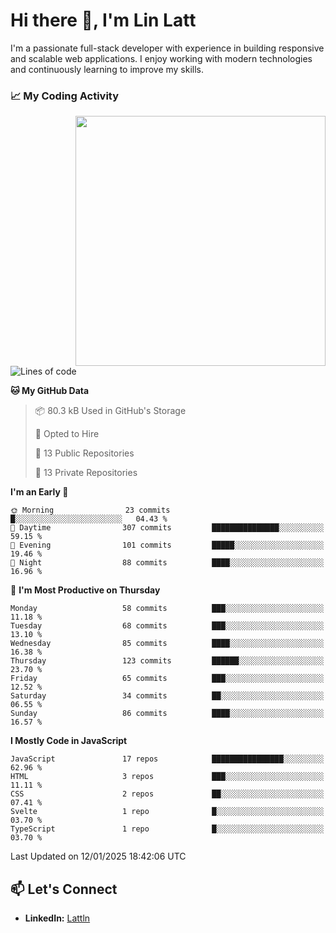# Hi there 👋, I'm Lin Latt

I'm a passionate full-stack developer with experience in building responsive and scalable web applications. I enjoy working with modern technologies and continuously learning to improve my skills.

### 📈 My Coding Activity 
<img src="https://github.com/user-attachments/assets/6cec4854-3eec-4600-9120-9be1d3cb2bfe"  width="400px" align="right">

<!--START_SECTION:waka-->
![Lines of code](https://img.shields.io/badge/From%20Hello%20World%20I%27ve%20Written-298.4%20thousand%20lines%20of%20code-blue)

**🐱 My GitHub Data** 

> 📦 80.3 kB Used in GitHub's Storage 
 > 
> 💼 Opted to Hire
 > 
> 📜 13 Public Repositories 
 > 
> 🔑 13 Private Repositories 
 > 
**I'm an Early 🐤** 

```text
🌞 Morning                23 commits          █░░░░░░░░░░░░░░░░░░░░░░░░   04.43 % 
🌆 Daytime                307 commits         ███████████████░░░░░░░░░░   59.15 % 
🌃 Evening                101 commits         █████░░░░░░░░░░░░░░░░░░░░   19.46 % 
🌙 Night                  88 commits          ████░░░░░░░░░░░░░░░░░░░░░   16.96 % 
```
📅 **I'm Most Productive on Thursday** 

```text
Monday                   58 commits          ███░░░░░░░░░░░░░░░░░░░░░░   11.18 % 
Tuesday                  68 commits          ███░░░░░░░░░░░░░░░░░░░░░░   13.10 % 
Wednesday                85 commits          ████░░░░░░░░░░░░░░░░░░░░░   16.38 % 
Thursday                 123 commits         ██████░░░░░░░░░░░░░░░░░░░   23.70 % 
Friday                   65 commits          ███░░░░░░░░░░░░░░░░░░░░░░   12.52 % 
Saturday                 34 commits          ██░░░░░░░░░░░░░░░░░░░░░░░   06.55 % 
Sunday                   86 commits          ████░░░░░░░░░░░░░░░░░░░░░   16.57 % 
```


**I Mostly Code in JavaScript** 

```text
JavaScript               17 repos            ████████████████░░░░░░░░░   62.96 % 
HTML                     3 repos             ███░░░░░░░░░░░░░░░░░░░░░░   11.11 % 
CSS                      2 repos             ██░░░░░░░░░░░░░░░░░░░░░░░   07.41 % 
Svelte                   1 repo              █░░░░░░░░░░░░░░░░░░░░░░░░   03.70 % 
TypeScript               1 repo              █░░░░░░░░░░░░░░░░░░░░░░░░   03.70 % 
```




 Last Updated on 12/01/2025 18:42:06 UTC
<!--END_SECTION:waka-->

## 📫 Let's Connect

- **LinkedIn:** [Lattln](https://linkedin.com/in/lin-latt)
<!-- - **Portfolio:** [Your Portfolio](https://yourportfolio.com) -->
